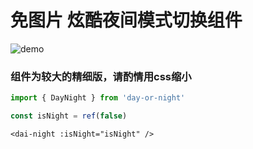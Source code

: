 # 免图片 炫酷夜间模式切换组件
![demo](https://s2.loli.net/2024/08/29/yJ8MkqRsdPrX2Nx.gif)
### 组件为较大的精细版，请酌情用css缩小
```typescript
import { DayNight } from 'day-or-night'

const isNight = ref(false)
```
```vue
<dai-night :isNight="isNight" />
```
